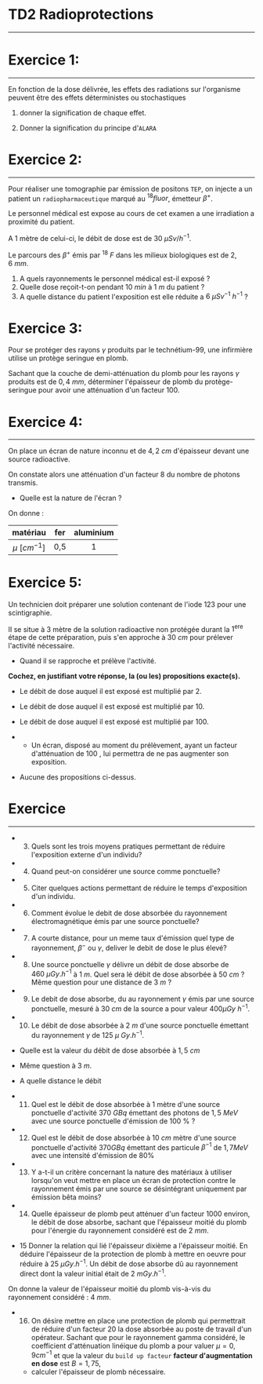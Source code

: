 # TD2 Radioprotections
----------------------

# Exercice 1:
-------------

En fonction de la dose délivrée, les effets des radiations sur l'organisme peuvent être des effets déterministes ou stochastiques 
1. donner la signification de chaque effet.

2. Donner la signification du principe d'`ALARA` 

# Exercice 2:
--------------

Pour réaliser une tomographie par émission de positons `TEP`, on injecte a un patient un `radiopharmaceutique` marqué au $^{18}fluor$, émetteur $\beta^{+}$.

Le personnel médical est expose au cours de cet examen a une irradiation a proximité du patient.

A 1 mètre de celui-ci, le débit de dose est de $30 ~\mu Sv/ h^{-1}$.

Le parcours des $\beta^{+}$ émis par ${ }^{18} ~F$ dans les milieux biologiques est de $2,6 ~mm$.
1. A quels rayonnements le personnel médical est-il exposé ?
2. Quelle dose reçoit-t-on pendant $10 ~min$ à $1 ~m$ du patient ?
3. A quelle distance du patient l'exposition est elle réduite a $6 ~\mu Sv^{-1} ~h^{-1}$ ?


# Exercice 3:
Pour se protéger des rayons $\gamma$ produits par le technétium-99, une infirmière utilise un protège seringue en plomb.

Sachant que la couche de demi-atténuation du plomb pour les rayons $\gamma$ produits est de $0,4 ~mm$, déterminer l'épaisseur de plomb du protège-seringue pour avoir une atténuation d'un facteur $100 .$


# Exercice 4:
--------------

On place un écran de nature inconnu et de $4,2 ~cm$ d'épaisseur devant une source radioactive.

On constate alors une atténuation d'un facteur 8 du nombre de photons transmis.

- Quelle est la nature de l'écran ?

On donne :


|    matériau      |  fer  | aluminium |
|:----------------:|:-----:|:---------:|
|$\mu ~[cm^{-1} ]$ | 0,5   | 1         |

# Exercice 5:
Un technicien doit préparer une solution contenant de l'iode 123 pour une scintigraphie.

II se situe à 3 mètre de la solution radioactive non protégée durant la $1^{\text {ere }}$ étape de cette préparation, puis s'en approche à $30 ~cm$ pour prélever l'activité nécessaire.

- Quand il se rapproche et prélève l'activité.

**Cochez, en justifiant votre réponse, la (ou les) propositions exacte(s).**

- Le débit de dose auquel il est exposé est multiplié par 2.
- Le débit de dose auquel il est exposé est multiplié par 10. 
- Le débit de dose auquel il est exposé est multiplié par 100.
- - Un écran, disposé au moment du prélèvement, ayant un facteur d'atténuation de 100 , lui permettra de ne pas augmenter son exposition.

- Aucune des propositions ci-dessus.

# Exercice
-----------
- 3. Quels sont les trois moyens pratiques permettant de réduire l'exposition externe d'un individu?
- 4. Quand peut-on considérer une source comme ponctuelle?
- 5. Citer quelques actions permettant de réduire le temps d'exposition d'un individu.
- 6. Comment évolue le debit de dose absorbée du rayonnement électromagnétique émis par une source ponctuelle?
- 7. A courte distance, pour un meme taux d'émission quel type de rayonnement, $\beta^{-}$ ou $\gamma$, deliver le debit de dose le plus élevé?

- 8. Une source ponctuelle $\gamma$ délivre un débit de dose absorbe de $460 ~\mu Gy.h^{-1}$ à $1 ~m$. Quel sera lé débit de dose absorbée à $50 ~cm$ ? Même question pour une distance de $3 ~m$ ? 


- 9. Le debit de dose absorbe, du au rayonnement $\gamma$ émis par une source ponctuelle, mesuré à $30 ~cm$ de la source a pour valeur $400 \mu G y ~h^{-1}$.

- 10. Le débit de dose absorbée à $2 ~m$ d'une source ponctuelle émettant du rayonnement $\gamma$ de $125 ~\mu~Gy.h^{-1}$.
- Quelle est la valeur du débit de dose absorbée à $1,5 ~cm$
- Même question à $3 ~m$.
- A quelle distance le débit

- 11.  Quel est le débit de dose absorbée à 1 mètre d'une source ponctuelle d'activité $370 ~GBq$ émettant des photons de $1,5 ~MeV$ avec une source ponctuelle d'émission de $100 ~\%$ ?

- 12. Quel est le débit de dose absorbée à $10 ~cm$ mètre d'une source ponctuelle d'activité  $370 GBq$ émettant des particule $\beta^{-1}$ de $1,7 MeV$ avec une intensité d'émission de $80 \%$


- 13. Y a-t-il un critère concernant la nature des matériaux à utiliser lorsqu'on veut mettre en place un écran de protection contre le rayonnement émis par une source se désintégrant uniquement par émission bêta moins? 
- 14. Quelle épaisseur de plomb peut atténuer d'un facteur 1000 environ,
le débit de dose absorbe, sachant que l'épaisseur moitié du plomb pour l'énergie du rayonnement considéré est de $2 ~mm$. 

- 15 Donner la relation qui lié l'épaisseur dixième a l'épaisseur moitié. En déduire l'épaisseur de la protection de plomb à mettre en oeuvre pour réduire à $25 ~\mu Gy.h^{-1}$. Un débit de dose absorbe dû au rayonnement direct dont la valeur initial était de $2 ~mGy.h^{-1}$.

On donne la valeur de l'épaisseur moitié du plomb vis-à-vis du rayonnement considéré : $4 ~mm$.

- 16. On désire mettre en place une protection de plomb qui permettrait de réduire d'un facteur 20 la dose absorbée au poste de travail d'un opérateur. Sachant que pour le rayonnement gamma considéré, le coefficient d'atténuation linéique du plomb a pour valuer $\mu = 0,9 cm^{-1}$ et que la valeur du `build up facteur` **facteur d'augmentation en dose** est $B=1,75$,
    - calculer l'épaisseur de plomb nécessaire. 
